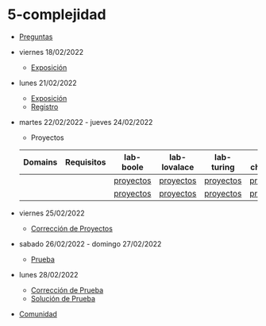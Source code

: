 # 5-complejidad

- [Preguntas](https://escuela.it/master-programacion-diseno-software)
- viernes 18/02/2022
  - [Exposición](https://escuela.it/master-programacion-diseno-software)
- lunes 21/02/2022
  - [Exposición](https://escuela.it/master-programacion-diseno-software)
  - [Registro](https://forms.gle/qvFHT8h1qbDFCVm9A)
- martes 22/02/2022 - jueves 24/02/2022
  - Proyectos
  
  |Domains|Requisitos|lab-boole|lab-lovalace|lab-turing|lab-chomsky|lab-dijkstra|
  |-------|----------|---------|------------|----------|-----------|--------------|
  |       |          |[proyectos]()         |[proyectos]()            |[proyectos]()          |[proyectos]()           |[proyectos]()              |
  |       |          |[proyectos]()         |[proyectos]()            |[proyectos]()          |[proyectos]()           |[proyectos]()              |
- viernes 25/02/2022
  - [Corrección de Proyectos](https://escuela.it/master-programacion-diseno-software)
- sabado 26/02/2022 - domingo 27/02/2022
  - [Prueba](https://forms.gle/xcwBGQCSZNdvvDtw7)
- lunes 28/02/2022
  - [Corrección de Prueba](https://escuela.it/master-programacion-diseno-software)
  - [Solución de Prueba](https://docs.google.com/spreadsheets/d/1m1nvaSuak4Rw1HE45ul86p3yrTbdtTqX9D4ojN9xfYs/edit?usp=sharing)
- [Comunidad](https://app.slack.com/client/T02S3KYD464/C02TCP63Y1G)

